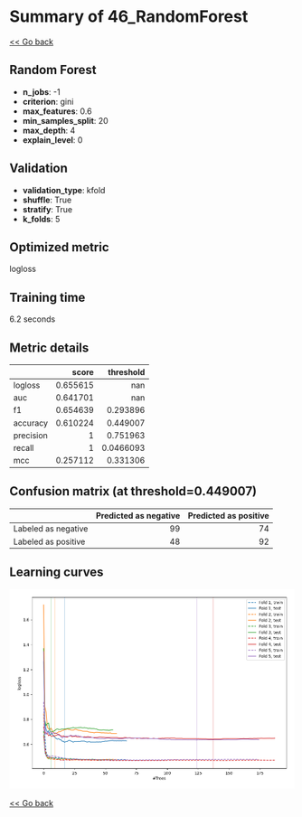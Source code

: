 # Summary of 46_RandomForest

[<< Go back](../README.md)


## Random Forest
- **n_jobs**: -1
- **criterion**: gini
- **max_features**: 0.6
- **min_samples_split**: 20
- **max_depth**: 4
- **explain_level**: 0

## Validation
 - **validation_type**: kfold
 - **shuffle**: True
 - **stratify**: True
 - **k_folds**: 5

## Optimized metric
logloss

## Training time

6.2 seconds

## Metric details
|           |    score |   threshold |
|:----------|---------:|------------:|
| logloss   | 0.655615 | nan         |
| auc       | 0.641701 | nan         |
| f1        | 0.654639 |   0.293896  |
| accuracy  | 0.610224 |   0.449007  |
| precision | 1        |   0.751963  |
| recall    | 1        |   0.0466093 |
| mcc       | 0.257112 |   0.331306  |


## Confusion matrix (at threshold=0.449007)
|                     |   Predicted as negative |   Predicted as positive |
|:--------------------|------------------------:|------------------------:|
| Labeled as negative |                      99 |                      74 |
| Labeled as positive |                      48 |                      92 |

## Learning curves
![Learning curves](learning_curves.png)

[<< Go back](../README.md)
